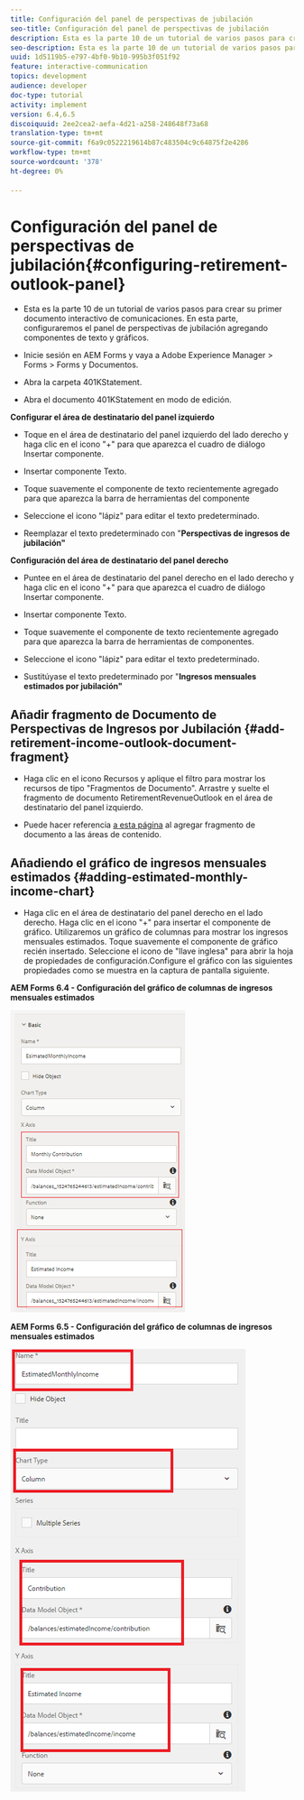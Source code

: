 ```yaml
---
title: Configuración del panel de perspectivas de jubilación
seo-title: Configuración del panel de perspectivas de jubilación
description: Esta es la parte 10 de un tutorial de varios pasos para crear su primer documento interactivo de comunicaciones. En esta parte, configuraremos el panel de perspectivas de jubilación agregando componentes de texto y gráficos.
seo-description: Esta es la parte 10 de un tutorial de varios pasos para crear su primer documento interactivo de comunicaciones. En esta parte, configuraremos el panel de perspectivas de jubilación agregando componentes de texto y gráficos.
uuid: 1d5119b5-e797-4bf0-9b10-995b3f051f92
feature: interactive-communication
topics: development
audience: developer
doc-type: tutorial
activity: implement
version: 6.4,6.5
discoiquuid: 2ee2cea2-aefa-4d21-a258-248648f73a68
translation-type: tm+mt
source-git-commit: f6a9c0522219614b87c483504c9c64875f2e4286
workflow-type: tm+mt
source-wordcount: '378'
ht-degree: 0%

---
```



# Configuración del panel de perspectivas de jubilación{#configuring-retirement-outlook-panel}

* Esta es la parte 10 de un tutorial de varios pasos para crear su primer documento interactivo de comunicaciones. En esta parte, configuraremos el panel de perspectivas de jubilación agregando componentes de texto y gráficos.

* Inicie sesión en AEM Forms y vaya a Adobe Experience Manager > Forms > Forms y Documentos.

* Abra la carpeta 401KStatement.

* Abra el documento 401KStatement en modo de edición.

**Configurar el área de destinatario del panel izquierdo**

* Toque en el área de destinatario del panel izquierdo del lado derecho y haga clic en el icono &quot;+&quot; para que aparezca el cuadro de diálogo Insertar componente.

* Insertar componente Texto.

* Toque suavemente el componente de texto recientemente agregado para que aparezca la barra de herramientas del componente

* Seleccione el icono &quot;lápiz&quot; para editar el texto predeterminado.

* Reemplazar el texto predeterminado con &quot;**Perspectivas de ingresos de jubilación&quot;**

**Configuración del área de destinatario del panel derecho**

* Puntee en el área de destinatario del panel derecho en el lado derecho y haga clic en el icono &quot;+&quot; para que aparezca el cuadro de diálogo Insertar componente.

* Insertar componente Texto.

* Toque suavemente el componente de texto recientemente agregado para que aparezca la barra de herramientas de componentes.

* Seleccione el icono &quot;lápiz&quot; para editar el texto predeterminado.

* Sustitúyase el texto predeterminado por &quot;**Ingresos mensuales estimados por jubilación&quot;**

## Añadir fragmento de Documento de Perspectivas de Ingresos por Jubilación {#add-retirement-income-outlook-document-fragment}

* Haga clic en el icono Recursos y aplique el filtro para mostrar los recursos de tipo &quot;Fragmentos de Documento&quot;. Arrastre y suelte el fragmento de documento RetirementRevenueOutlook en el área de destinatario del panel izquierdo.

* Puede hacer referencia [a esta página](https://helpx.adobe.com/experience-manager/kt/forms/using/interactive-communication-web-channel-aem-forms/9.html) al agregar fragmento de documento a las áreas de contenido.

## Añadiendo el gráfico de ingresos mensuales estimados {#adding-estimated-monthly-income-chart}

* Haga clic en el área de destinatario del panel derecho en el lado derecho. Haga clic en el icono &quot;+&quot; para insertar el componente de gráfico. Utilizaremos un gráfico de columnas para mostrar los ingresos mensuales estimados. Toque suavemente el componente de gráfico recién insertado. Seleccione el icono de &quot;llave inglesa&quot; para abrir la hoja de propiedades de configuración.Configure el gráfico con las siguientes propiedades como se muestra en la captura de pantalla siguiente.

**AEM Forms 6.4 - Configuración del gráfico de columnas de ingresos mensuales estimados**

![form64](assets/estimatedmonthlyincomechart.png)

**AEM Forms 6.5 - Configuración del gráfico de columnas de ingresos mensuales estimados**

![forms65](assets/estimatedmonthlyincomechart65.PNG)




